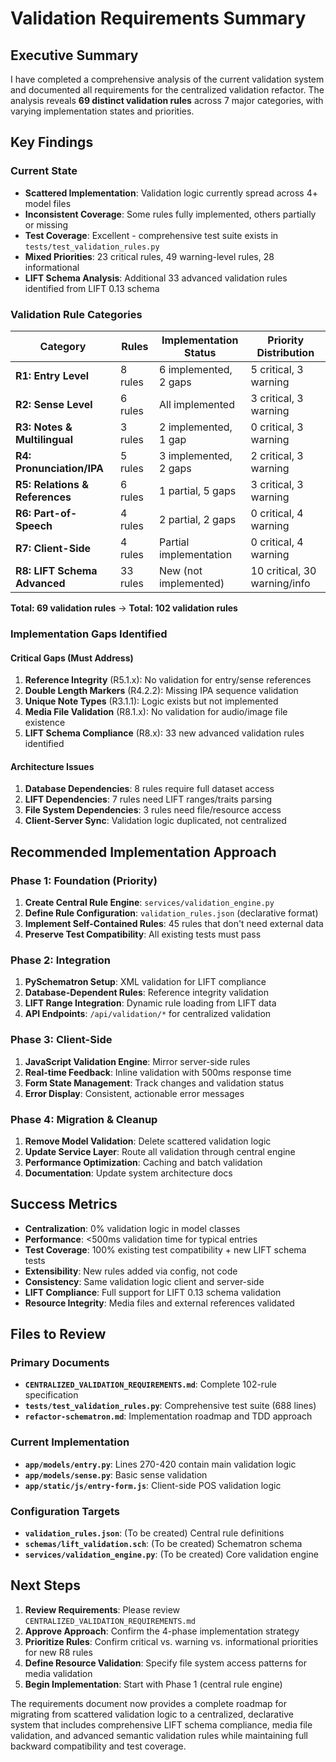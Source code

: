 # Validation Requirements Summary

## Executive Summary

I have completed a comprehensive analysis of the current validation system and documented all requirements for the centralized validation refactor. The analysis reveals **69 distinct validation rules** across 7 major categories, with varying implementation states and priorities.

## Key Findings

### Current State
- **Scattered Implementation**: Validation logic currently spread across 4+ model files
- **Inconsistent Coverage**: Some rules fully implemented, others partially or missing
- **Test Coverage**: Excellent - comprehensive test suite exists in `tests/test_validation_rules.py`
- **Mixed Priorities**: 23 critical rules, 49 warning-level rules, 28 informational
- **LIFT Schema Analysis**: Additional 33 advanced validation rules identified from LIFT 0.13 schema

### Validation Rule Categories

| Category | Rules | Implementation Status | Priority Distribution |
|----------|-------|----------------------|---------------------|
| **R1: Entry Level** | 8 rules | 6 implemented, 2 gaps | 5 critical, 3 warning |
| **R2: Sense Level** | 6 rules | All implemented | 3 critical, 3 warning |
| **R3: Notes & Multilingual** | 3 rules | 2 implemented, 1 gap | 0 critical, 3 warning |
| **R4: Pronunciation/IPA** | 5 rules | 3 implemented, 2 gaps | 2 critical, 3 warning |
| **R5: Relations & References** | 6 rules | 1 partial, 5 gaps | 3 critical, 3 warning |
| **R6: Part-of-Speech** | 4 rules | 2 partial, 2 gaps | 0 critical, 4 warning |
| **R7: Client-Side** | 4 rules | Partial implementation | 0 critical, 4 warning |
| **R8: LIFT Schema Advanced** | 33 rules | New (not implemented) | 10 critical, 30 warning/info |

**Total: 69 validation rules** → **Total: 102 validation rules**

### Implementation Gaps Identified

#### Critical Gaps (Must Address)

1. **Reference Integrity** (R5.1.x): No validation for entry/sense references
2. **Double Length Markers** (R4.2.2): Missing IPA sequence validation
3. **Unique Note Types** (R3.1.1): Logic exists but not implemented
4. **Media File Validation** (R8.1.x): No validation for audio/image file existence
5. **LIFT Schema Compliance** (R8.x): 33 new advanced validation rules identified

#### Architecture Issues

1. **Database Dependencies**: 8 rules require full dataset access
2. **LIFT Dependencies**: 7 rules need LIFT ranges/traits parsing  
3. **File System Dependencies**: 3 rules need file/resource access
4. **Client-Server Sync**: Validation logic duplicated, not centralized

## Recommended Implementation Approach

### Phase 1: Foundation (Priority)
1. **Create Central Rule Engine**: `services/validation_engine.py`
2. **Define Rule Configuration**: `validation_rules.json` (declarative format)
3. **Implement Self-Contained Rules**: 45 rules that don't need external data
4. **Preserve Test Compatibility**: All existing tests must pass

### Phase 2: Integration
1. **PySchematron Setup**: XML validation for LIFT compliance
2. **Database-Dependent Rules**: Reference integrity validation
3. **LIFT Range Integration**: Dynamic rule loading from LIFT data
4. **API Endpoints**: `/api/validation/*` for centralized validation

### Phase 3: Client-Side
1. **JavaScript Validation Engine**: Mirror server-side rules
2. **Real-time Feedback**: Inline validation with 500ms response time
3. **Form State Management**: Track changes and validation status
4. **Error Display**: Consistent, actionable error messages

### Phase 4: Migration & Cleanup
1. **Remove Model Validation**: Delete scattered validation logic
2. **Update Service Layer**: Route all validation through central engine
3. **Performance Optimization**: Caching and batch validation
4. **Documentation**: Update system architecture docs

## Success Metrics

- **Centralization**: 0% validation logic in model classes
- **Performance**: <500ms validation time for typical entries
- **Test Coverage**: 100% existing test compatibility + new LIFT schema tests
- **Extensibility**: New rules added via config, not code
- **Consistency**: Same validation logic client and server-side
- **LIFT Compliance**: Full support for LIFT 0.13 schema validation
- **Resource Integrity**: Media files and external references validated

## Files to Review

### Primary Documents

- **`CENTRALIZED_VALIDATION_REQUIREMENTS.md`**: Complete 102-rule specification
- **`tests/test_validation_rules.py`**: Comprehensive test suite (688 lines)
- **`refactor-schematron.md`**: Implementation roadmap and TDD approach

### Current Implementation

- **`app/models/entry.py`**: Lines 270-420 contain main validation logic
- **`app/models/sense.py`**: Basic sense validation
- **`app/static/js/entry-form.js`**: Client-side POS validation logic

### Configuration Targets

- **`validation_rules.json`**: (To be created) Central rule definitions
- **`schemas/lift_validation.sch`**: (To be created) Schematron schema
- **`services/validation_engine.py`**: (To be created) Core validation engine

## Next Steps

1. **Review Requirements**: Please review `CENTRALIZED_VALIDATION_REQUIREMENTS.md`
2. **Approve Approach**: Confirm the 4-phase implementation strategy
3. **Prioritize Rules**: Confirm critical vs. warning vs. informational priorities for new R8 rules
4. **Define Resource Validation**: Specify file system access patterns for media validation
5. **Begin Implementation**: Start with Phase 1 (central rule engine)

The requirements document now provides a complete roadmap for migrating from scattered validation logic to a centralized, declarative system that includes comprehensive LIFT schema compliance, media file validation, and advanced semantic validation rules while maintaining full backward compatibility and test coverage.
